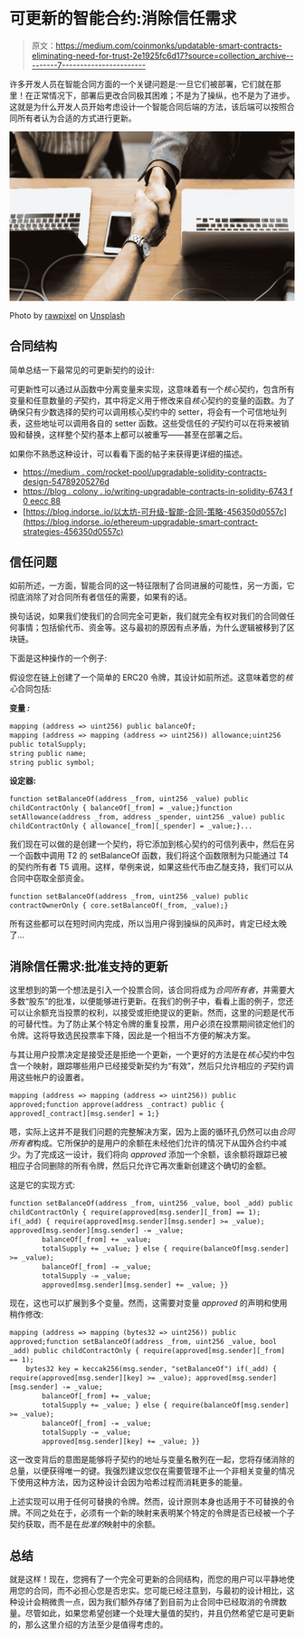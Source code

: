 # 可更新的智能合约:消除信任需求

> 原文：<https://medium.com/coinmonks/updatable-smart-contracts-eliminating-need-for-trust-2e1925fc6d17?source=collection_archive---------7----------------------->

许多开发人员在智能合同方面的一个关键问题是:一旦它们被部署，它们就在那里！在正常情况下，部署后更改合同极其困难；不是为了操纵，也不是为了进步。这就是为什么开发人员开始考虑设计一个智能合同后端的方法，该后端可以按照合同所有者认为合适的方式进行更新。

![](img/7d8109f827ea139615b7dc21ecd4d019.png)

Photo by [rawpixel](https://unsplash.com/@rawpixel?utm_source=medium&utm_medium=referral) on [Unsplash](https://unsplash.com?utm_source=medium&utm_medium=referral)

## 合同结构

简单总结一下最常见的可更新契约的设计:

可更新性可以通过从函数中分离变量来实现，这意味着有一个*核心*契约，包含所有变量和任意数量的*子*契约，其中将定义用于修改来自*核心*契约的变量的函数。为了确保只有少数选择的契约可以调用核心契约中的 setter，将会有一个可信地址列表，这些地址可以调用各自的 setter 函数。这些受信任的*子*契约可以在将来被销毁和替换，这样整个契约基本上都可以被重写——甚至在部署之后。

如果你不熟悉这种设计，可以看看下面的帖子来获得更详细的描述。

*   [https://medium . com/rocket-pool/upgradable-solidity-contracts-design-54789205276d](/rocket-pool/upgradable-solidity-contracts-design-54789205276d)
*   [https://blog . colony . io/writing-upgradable-contracts-in-solidity-6743 f 0 eecc 88](https://blog.colony.io/writing-upgradable-contracts-in-solidity-6743f0eecc88)
*   [https://blog.indorse..io/以太坊-可升级-智能-合同-策略-456350d0557c](https://blog.indorse..io/ethereum-upgradable-smart-contract-strategies-456350d0557c)

## 信任问题

如前所述，一方面，智能合同的这一特征限制了合同进展的可能性，另一方面，它彻底消除了对合同所有者信任的需要，如果有的话。

换句话说，如果我们使我们的合同完全可更新，我们就完全有权对我们的合同做任何事情；包括偷代币、资金等。这与最初的原因有点矛盾，为什么逻辑被移到了区块链。

下面是这种操作的一个例子:

假设您在链上创建了一个简单的 ERC20 令牌，其设计如前所述。这意味着您的*核心*合同包括:

**变量 *:***

```
mapping (address => uint256) public balanceOf;
mapping (address => mapping (address => uint256)) allowance;uint256 public totalSupply;
string public name;
string public symbol;
```

**设定器:**

```
function setBalanceOf(address _from, uint256 _value) public childContractOnly { balanceOf[_from] = _value;}function setAllowance(address _from, address _spender, uint256 _value) public childContractOnly { allowance[_from][_spender] = _value;}...
```

我们现在可以做的是创建一个契约，将它添加到核心契约的可信列表中，然后在另一个函数中调用 T2 的 setBalanceOf 函数，我们将这个函数限制为只能通过 T4 的契约所有者 T5 调用。这样，举例来说，如果这些代币由乙醚支持，我们可以从合同中窃取全部资金。

```
function setBalanceOf(address _from, uint256 _value) public contractOwnerOnly { core.setBalanceOf(_from, _value);}
```

所有这些都可以在短时间内完成，所以当用户得到操纵的风声时，肯定已经太晚了…

## 消除信任需求:批准支持的更新

这里想到的第一个想法是引入一个投票合同，该合同将成为*合同所有者*，并需要大多数“股东”的批准，以便能够进行更新。在我们的例子中，看看上面的例子，您还可以让余额充当投票的权利，以接受或拒绝提议的更新。然而，这里的问题是代币的可替代性。为了防止某个特定令牌的重复投票，用户必须在投票期间锁定他们的令牌。这将导致选民投票率下降，因此是一个相当不方便的解决方案。

与其让用户投票决定是接受还是拒绝一个更新，一个更好的方法是在*核心*契约中包含一个映射，跟踪哪些用户已经接受新契约为“有效”，然后只允许相应的*子*契约调用这些帐户的设置者。

```
mapping (address => mapping (address => uint256)) public approved;function approve(address _contract) public { approved[_contract][msg.sender] = 1;}
```

嗯，实际上这并不是我们问题的完整解决方案，因为上面的循环孔仍然可以由*合同所有者*构成。它所保护的是用户的余额在未经他们允许的情况下从国外合约中减少。为了完成这一设计，我们将向 *approved* 添加一个余额，该余额将跟踪已被相应子合同删除的所有令牌，然后只允许它再次重新创建这个确切的金额。

这是它的实现方式:

```
function setBalanceOf(address _from, uint256 _value, bool _add) public childContractOnly { require(approved[msg.sender][_from] == 1); if(_add) { require(approved[msg.sender][msg.sender] >= _value); approved[msg.sender][msg.sender] -= _value;
        balanceOf[_from] += _value;
        totalSupply += _value; } else { require(balanceOf[msg.sender] >= _value);
        balanceOf[_from] -= _value;
        totalSupply -= _value;
        approved[msg.sender][msg.sender] += _value; }}
```

现在，这也可以扩展到多个变量。然而，这需要对变量 *approved* 的声明和使用稍作修改:

```
mapping (address => mapping (bytes32 => uint256)) public approved;function setBalanceOf(address _from, uint256 _value, bool _add) public childContractOnly { require(approved[msg.sender][_from] == 1);
    bytes32 key = keccak256(msg.sender, "setBalanceOf") if(_add) { require(approved[msg.sender][key] >= _value); approved[msg.sender][msg.sender] -= _value;
        balanceOf[_from] += _value;
        totalSupply += _value; } else { require(balanceOf[msg.sender] >= _value);
        balanceOf[_from] -= _value;
        totalSupply -= _value;
        approved[msg.sender][key] += _value; }}
```

这一改变背后的意图是能够将子契约的地址与变量名散列在一起，您将存储消除的总量，以便获得唯一的键。我强烈建议您仅在需要管理不止一个非相关变量的情况下使用这种方法，因为这种设计会因为哈希过程而消耗更多的能量。

上述实现可以用于任何可替换的令牌。然而，设计原则本身也适用于不可替换的令牌。不同之处在于，必须有一个新的映射来表明某个特定的令牌是否已经被一个子契约获取，而不是在*批准的*映射中的余额。

## 总结

就是这样！现在，您拥有了一个完全可更新的合同结构，而您的用户可以平静地使用您的合同，而不必担心您是否忠实。您可能已经注意到，与最初的设计相比，这种设计会稍微贵一点，因为我们额外存储了到目前为止合同中已经取消的令牌数量。尽管如此，如果您希望创建一个处理大量值的契约，并且仍然希望它是可更新的，那么这里介绍的方法至少是值得考虑的。
